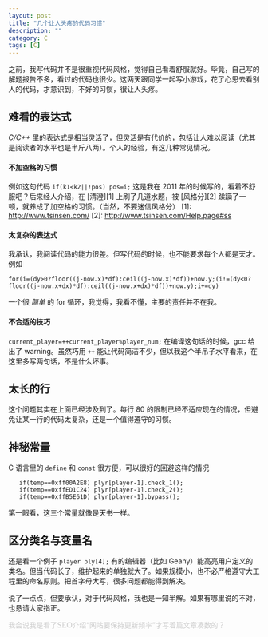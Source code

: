 ```yaml
---
layout: post
title: "几个让人头疼的代码习惯"
description: ""
category: C 
tags: [C]
---
```

之前，我写代码并不是很重视代码风格，觉得自己看着舒服就好。毕竟，自己写的解题报告不多，看过的代码也很少。这两天跟同学一起写小游戏，花了心思去看别人的代码，才意识到，不好的习惯，很让人头疼。

## 难看的表达式 ##
*C/C++* 里的表达式是相当灵活了，但灵活是有代价的，包括让人难以阅读（尤其是阅读者的水平也是半斤八两）。个人的经验，有这几种常见情况。
#### 不加空格的习惯 ####
例如这句代码 `if(k1<k2||!pos) pos=i;` 这是我在 2011 年的时候写的，看着不舒服吧？后来经人介绍，在 [清澄][1] 上刷了几道水题，被 [风格分][2] 蹂躏了一顿，就养成了加空格的习惯。（当然，不要迷信风格分）
[1]: http://www.tsinsen.com/
[2]: http://www.tsinsen.com/Help.page#ss
#### 太复杂的表达式 ####
我承认，我阅读代码的能力很差。但写代码的时候，也不能要求每个人都是天才。例如

    for(i=(dy>0?floor((j-now.x)*df):ceil((j-now.x)*df))+now.y;(i!=(dy<0?floor((j-now.x+dx)*df):ceil((j-now.x+dx)*df))+now.y);i+=dy)

一个很 *简单* 的 for 循环，我觉得，我看不懂，主要的责任并不在我。

#### 不合适的技巧 ####
`current_player=++current_player%player_num;` 在编译这句话的时候，gcc 给出了 warning。虽然巧用 `++` 能让代码简洁不少，但以我这个半吊子水平看来，在这里多写两句话，不是什么坏事。

## 太长的行 ##
这个问题其实在上面已经涉及到了。每行 80 的限制已经不适应现在的情况，但避免让某一行的代码太复杂，还是一个值得遵守的习惯。

## 神秘常量 ##
C 语言里的 `define` 和 `const` 很方便，可以很好的回避这样的情况

       if(temp==0xff00A2E8) plyr[player-1].check_1(); 
       if(temp==0xffED1C24) plyr[player-1].check_2();
       if(temp==0xffB5E61D) plyr[player-1].bypass();

第一眼看，这三个常量就像是天书一样。

## 区分类名与变量名 ##
还是看一个例子 `player ply[4];` 有的编辑器（比如 Geany）能高亮用户定义的类名。但当代码长了，维护起来的单独就大了。如果规模小，也不必严格遵守大工程里的命名原则。把首字母大写，很多问题都能得到解决。


说了一点点，但要承认，对于代码风格，我也是一知半解。如果有哪里说的不对，也恳请大家指正。

<P STYLE="margin-bottom: 0cm"><FONT COLOR="#cccccc">我会说我是看了<FONT FACE="Liberation Serif, serif"><FONT SIZE=3><SPAN LANG="en-US">SEO</SPAN></FONT></FONT>介绍“网站要保持更新频率”才写着篇文章凑数的？</FONT></P>
